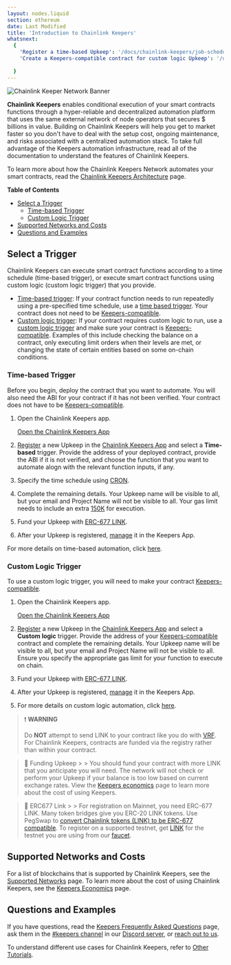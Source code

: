 ```yaml
---
layout: nodes.liquid
section: ethereum
date: Last Modified
title: 'Introduction to Chainlink Keepers'
whatsnext:
  {
    'Register a time-based Upkeep': '/docs/chainlink-keepers/job-scheduler/',
    'Create a Keepers-compatible contract for custom logic Upkeep': '/docs/chainlink-keepers/compatible-contracts/','Keepers architecture': '/docs/chainlink-keepers/overview/', 'Keepers economics': '/docs/chainlink-keepers/keeper-economics/'
    
  }
---
```

![Chainlink Keeper Network Banner](/images/contract-devs/generic-banner.png)

**Chainlink Keepers** enables conditional execution of your smart contracts functions through a hyper-reliable and decentralized automation platform that uses the same external network of node operators that secures $ billions in value. Building on Chainlink Keepers will help you get to market faster so you don't have to deal with the setup cost, ongoing maintenance, and risks associated with a centralized automation stack. To take full advantage of the Keepers automation infrastructure, read all of the documentation to understand the features of Chainlink Keepers.

To learn more about how the Chainlink Keepers Network automates your smart contracts, read the [Chainlink Keepers Architecture](../overview) page.

**Table of Contents**

+ [Select a Trigger](#select-a-trigger)
  + [Time-based Trigger](#time-based-trigger)
  + [Custom Logic Trigger](#custom-logic-trigger)
+ [Supported Networks and Costs](#supported-networks-and-costs)
+ [Questions and Examples](#questions-and-examples)

## Select a Trigger

Chainlink Keepers can execute smart contract functions according to a time schedule (time-based trigger), or execute smart contract functions using custom logic (custom logic trigger) that you provide.

- [Time-based trigger](#time-based-trigger): If your contract function needs to run repeatedly using a pre-specified time schedule, use a [time based trigger](#time-based-trigger). Your contract does not need to be [Keepers-compatible](../compatible-contracts/).
- [Custom logic trigger](#custom-logic-trigger): If your contract requires custom logic to run, use a [custom logic trigger](#custom-logic-trigger) and make sure your contract is [Keepers-compatible](../compatible-contracts/). Examples of this include checking the balance on a contract, only executing limit orders when their levels are met, or changing the state of certain entities based on some on-chain conditions.

### Time-based Trigger

Before you begin, deploy the contract that you want to automate. You will also need the ABI for your contract if it has not been verified. Your contract does not have to be [Keepers-compatible](../compatible-contracts/).

1. Open the Chainlink Keepers app.

    <div class="remix-callout">
        <a href="https://keepers.chain.link" >Open the Chainlink Keepers App</a>
    </div>

1. [Register](../job-scheduler/) a new Upkeep in the [Chainlink Keepers App](https://keepers.chain.link) and select a **Time-based** trigger. Provide the address of your deployed contract, provide the ABI if it is not verified, and choose the function that you want to automate alogn with the relevant function inputs, if any.

1. Specify the time schedule using [CRON](../job-scheduler/#specifying-the-time-schedule).

1. Complete the remaining details. Your Upkeep name will be visible to all, but your email and Project Name will not be visible to all. Your gas limit needs to include an extra [150K](../job-scheduler/#entering-upkeep-details) for execution.

1. Fund your Upkeep with [ERC-677 LINK](../../link-token-contracts/).

1. After your Upkeep is registered, [manage](../manage-upkeeps/) it in the Keepers App.

For more details on time-based automation, click [here](../job-scheduler/).

### Custom Logic Trigger

To use a custom logic trigger, you will need to make your contract [Keepers-compatible](../compatible-contracts/).

1. Open the Chainlink Keepers app.

    <div class="remix-callout">
        <a href="https://keepers.chain.link" >Open the Chainlink Keepers App</a>
    </div>

1. [Register](../register-upkeep/) a new Upkeep in the [Chainlink Keepers App](https://keepers.chain.link) and select a **Custom logic** trigger. Provide the address of your [Keepers-compatible](../compatible-contracts/) contract and complete the remaining details. Your Upkeep name will be visible to all, but your email and Project Name will not be visible to all. Ensure you specify the appropriate gas limit for your function to execute on chain.

1. Fund your Upkeep with [ERC-677 LINK](../../link-token-contracts/).

1. After your Upkeep is registered, [manage](../manage-upkeeps/) it in the Keepers App.

1. For more details on custom logic automation, click [here](../compatible-contracts/).

> ❗️ **WARNING**
>
> Do **NOT** attempt to send LINK to your contract like you do with [VRF](../../get-a-random-number/). For Chainlink Keepers, contracts are funded via the registry rather than within your contract.

  > 🚧 Funding Upkeep
    >
    > You should fund your contract with more LINK that you anticipate you will need. The network will not check or perform your Upkeep if your balance is too low based on current exchange rates. View the [Keepers economics](../keeper-economics) page to learn more about the cost of using Keepers.

  > 🚧 ERC677 Link
    >
    > For registration on Mainnet, you need ERC-677 LINK. Many token bridges give you ERC-20 LINK tokens. Use PegSwap to [convert Chainlink tokens (LINK) to be ERC-677 compatible](https://pegswap.chain.link/). To register on a supported testnet, get [LINK](../../link-token-contracts/) for the testnet you are using from our [faucet](https://faucets.chain.link/).

## Supported Networks and Costs

For a list of blockchains that is supported by Chainlink Keepers, see the [Supported Networks](../supported-networks) page. To learn more about the cost of using Chainlink Keepers, see the [Keepers Economics](../keeper-economics) page.

## Questions and Examples

If you have questions, read the [Keepers Frequently Asked Questions](../faqs/) page, ask them in the [#keepers channel](https://discord.com/channels/592041321326182401/821350860302581771) in our [Discord server](https://discord.gg/qj9qarT), or [reach out to us](https://forms.gle/WadxnzzjHPtta5Zd9).

To understand different use cases for Chainlink Keepers, refer to [Other Tutorials](/docs/other-tutorials/).
